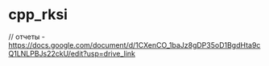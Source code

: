 # cpp_rksi

// отчеты - https://docs.google.com/document/d/1CXenCO_1baJz8gDP35oD1BgdHta9cQ1LNLPBJs22ckU/edit?usp=drive_link
